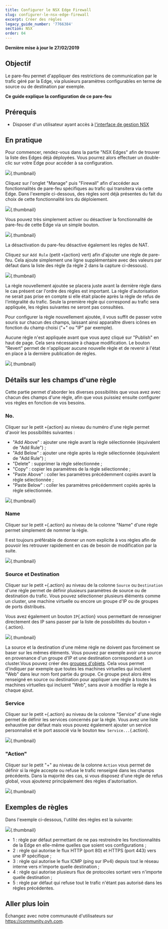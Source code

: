 ```yaml
---
title: Configurer le NSX Edge Firewall
slug: configurer-le-nsx-edge-firewall
excerpt: Créer des règles 
legacy_guide_number: '7766384'
section: NSX
order: 04
---
```


**Dernière mise à jour le 27/02/2019**

## Objectif

Le pare-feu permet d'appliquer des restrictions de communication par le trafic géré par la Edge, via plusieurs paramètres configurables en terme de source ou de destination par exemple.

**Ce guide explique la configuration de ce pare-feu**

## Prérequis

- Disposer d'un utilisateur ayant accès  à [l'interface de gestion NSX](https://docs.ovh.com/fr/private-cloud/acceder-a-l-interface-de-gestion-nsx/)

## En pratique

Pour commencer, rendez-vous dans la partie "NSX Edges" afin de trouver la liste des Edges déjà déployées. Vous pourrez alors effectuer un double-clic sur votre Edge pour accéder à sa configuration.

![](images/content-docs-cloud-private-cloud-configure_edge_firewall-images-nsx_edge_firewall_1.jpg){.thumbnail}

Cliquez sur l'onglet "Manage" puis "Firewall" afin d'accéder aux fonctionnalités de pare-feu spécifiques au trafic qui transitera via cette Edge. Dans l'exemple ci-dessous, des règles sont déjà présentes du fait du choix de cette fonctionnalité lors du déploiement.

![](images/content-docs-cloud-private-cloud-configure_edge_firewall-images-nsx_edge_firewall_2.png){.thumbnail}

Vous pouvez très simplement activer ou désactiver la fonctionnalité de pare-feu de cette Edge via un simple bouton.

![](images/content-docs-cloud-private-cloud-configure_edge_firewall-images-nsx_edge_firewall_3.png){.thumbnail}

La désactivation du pare-feu désactive également les règles de NAT.

Cliquez sur `Add Rule` (petit `+`{action} vert) afin d'ajouter une règle de pare-feu. Cela ajoute simplement une ligne supplémentaire avec des valeurs par défaut dans la liste des règle (la règle 2 dans la capture ci-dessous).

![](images/content-docs-cloud-private-cloud-configure_edge_firewall-images-nsx_edge_firewall_4.png){.thumbnail}

La règle nouvellement ajoutée se placera juste avant la dernière règle dans le cas présent car l'ordre des règles est important. La règle d'autorisation ne serait pas prise en compte si elle était placée après la règle de refus de l'intégralité du trafic. Seule la première règle qui correspond au trafic sera appliquée, les règles suivantes ne seront pas consultées.

Pour configurer la règle nouvellement ajoutée, il vous suffit de passer votre souris sur chacun des champs, laissant ainsi apparaître divers icônes en fonction du champ choisi ("+" ou "IP" par exemple).

Aucune règle n'est appliquée avant que vous ayez cliqué sur "Publish" en haut de page. Cela sera nécessaire à chaque modification. Le bouton "Revert" permet de n'appliquer aucune nouvelle règle et de revenir à l'état en place à la dernière publication de règles.

![](images/content-docs-cloud-private-cloud-configure_edge_firewall-images-nsx_edge_firewall_5.png){.thumbnail}

## Détails sur les champs d'une règle

Cette partie permet d'aborder les diverses possibilités que vous avez avec chacun des champs d'une règle, afin que vous puissiez ensuite configurer vos règles en fonction de vos besoins.

### No.

Cliquer sur le petit `+`{action} au niveau du numéro d'une règle permet d'avoir les possibilités suivantes :

- "Add Above" : ajouter une règle avant la règle sélectionnée (équivalent de "Add Rule") ;
- "Add Below" : ajouter une règle après la règle sélectionnée (équivalent de "Add Rule") ;
- "Delete" : supprimer la règle sélectionnée ;
- "Copy" : copier les paramètres de la règle sélectionnée ;
- "Paste Above" : coller les paramètres précédemment copiés avant la règle sélectionnée ;
- "Paste Below" : coller les paramètres précédemment copiés après la règle sélectionnée.

![](images/content-docs-cloud-private-cloud-configure_edge_firewall-images-nsx_edge_firewall_6.png){.thumbnail}

### Name

Cliquer sur le petit `+`{.action} au niveau de la colonne "Name" d'une règle permet simplement de nommer la règle.

Il est toujours préférable de donner un nom explicite à vos règles afin de pouvoir les retrouver rapidement en cas de besoin de modification par la suite.

![](images/content-docs-cloud-private-cloud-configure_edge_firewall-images-nsx_edge_firewall_7.png){.thumbnail}

### Source et Destination

Cliquer sur le petit `+`{.action} au niveau de la colonne `Source` ou `Destination` d'une règle permet de définir plusieurs paramètres de source ou de destination du trafic. Vous pouvez sélectionner plusieurs éléments comme un cluster, une machine virtuelle ou encore un groupe d'IP ou de groupes de ports distribués.

Vous avez également un bouton `IP`{.action} vous permettant de renseigner directement des IP sans passer par la liste de possibilités du bouton `+`{.action}.

![](images/content-docs-cloud-private-cloud-configure_edge_firewall-images-nsx_edge_firewall_8.png){.thumbnail}

La source et la destination d'une même règle ne doivent pas forcément se baser sur les mêmes éléments. Vous pouvez par exemple avoir une source en provenance d'un groupe d'IP et une destination correspondant à un cluster.Vous pouvez créer des [groupes d'objets]({legacy}7766837). Cela vous permet d'indiquer par exemple que toutes les machines virtuelles qui incluent "Web" dans leur nom font partie du groupe. Ce groupe peut alors être renseigné en source ou destination pour appliquer une règle à toutes les machines virtuelles qui incluent "Web", sans avoir à modifier la règle à chaque ajout.

### Service

Cliquer sur le petit `+`{.action} au niveau de la colonne "Service" d'une règle permet de définir les services concernés par la règle. Vous avez une liste exhaustive par défaut mais vous pouvez également ajouter un service personnalisé et le port associé via le bouton `New Service...`{.action}.

![](images/content-docs-cloud-private-cloud-configure_edge_firewall-images-nsx_edge_firewall_9.png){.thumbnail}

### "Action"

Cliquer sur le petit "+" au niveau de la colonne `Action` vous permet de définir si la règle accepte ou refuse le trafic renseigné dans les champs précédents. Dans la majorité des cas, si vous disposez d'une règle de refus global, vous ajouterez principalement des règles d'autorisation.

![](images/content-docs-cloud-private-cloud-configure_edge_firewall-images-nsx_edge_firewall_10.png){.thumbnail}

## Exemples de règles

Dans l'exemple ci-dessous, l'utilité des règles est la suivante:

![](images/content-docs-cloud-private-cloud-configure_edge_firewall-images-nsx_edge_firewall_11.jpg){.thumbnail}

- 1 : règle par défaut permettant de ne pas restreindre les fonctionnalités de la Edge en elle-même quelles que soient vos configurations ;
- 2 : règle qui autorise le flux HTTP (port 80) et HTTPS (port 443) vers une IP spécifique ;
- 3 : règle qui autorise le flux ICMP (ping sur IPv4) depuis tout le réseau interne vers n'importe quelle destination ;
- 4 : règle qui autorise plusieurs flux de protocoles sortant vers n'importe quelle destination ;
- 5 : règle par défaut qui refuse tout le trafic n'étant pas autorisé dans les règles précédentes.

## Aller plus loin

Échangez avec notre communauté d'utilisateurs sur <https://community.ovh.com>.